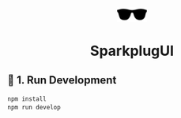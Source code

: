 <p align="center">
    <img alt="Gatsby" src="static/images/logo.svg" width="60" />
</p>
<h1 align="center">
    SparkplugUI
</h1>

## 🚀 1. Run Development

```bash
npm install
npm run develop
```
